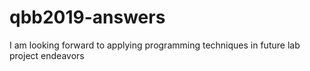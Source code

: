 # qbb2019-answers

I am looking forward to applying programming techniques in future lab project endeavors 
